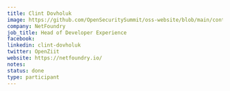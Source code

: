 ```yaml
---
title: Clint Dovholuk
image: https://github.com/OpenSecuritySummit/oss-website/blob/main/content/participant/images/ClintDovholuk.jpeg?raw=true
company: NetFoundry
job_title: Head of Developer Experience
facebook:
linkedin: clint-dovholuk
twitter: OpenZiit
website: https://netfoundry.io/
notes:
status: done
type: participant
---
```


